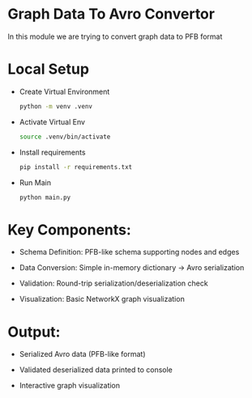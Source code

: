 # Graph Data To Avro Convertor
In this module we are trying to convert graph data to PFB format

# Local Setup 
- Create Virtual Environment 
    ```bash
    python -m venv .venv
    ```
- Activate Virtual Env
    ```bash
    source .venv/bin/activate
    ```
- Install requirements 
    ```bash
    pip install -r requirements.txt
    ```
- Run Main
    ```bash
    python main.py
    ```

# Key Components:

- Schema Definition: PFB-like schema supporting nodes and edges

- Data Conversion: Simple in-memory dictionary → Avro serialization

- Validation: Round-trip serialization/deserialization check

- Visualization: Basic NetworkX graph visualization

# Output:

- Serialized Avro data (PFB-like format)

- Validated deserialized data printed to console

- Interactive graph visualization